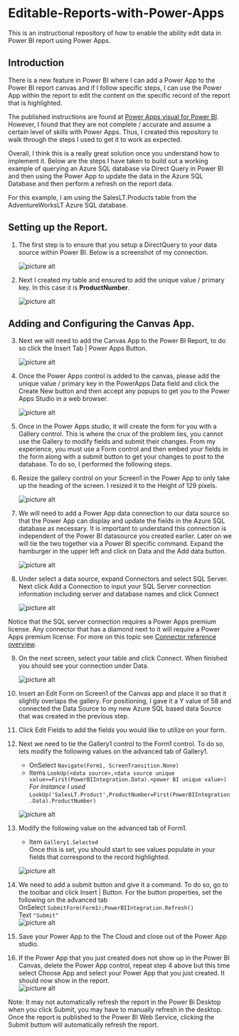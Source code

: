 # Editable-Reports-with-Power-Apps
This is an instructional repository of how to enable the ability edit data in Power BI report using Power Apps.  

## Introduction
There is a new feature in Power BI where I can add a Power App to the Power BI report canvas and if I follow specific steps, I can use the Power App within the report to edit the content on the specific record of the report that is highlighted. 

The published instructions are found at [Power Apps visual for Power BI](https://docs.microsoft.com/en-us/power-apps/maker/canvas-apps/powerapps-custom-visual).   However, I found that they are not complete / accurate and assume a certain level of skills with Power Apps.  Thus, I created this repository to walk through the steps I used to get it to work as expected.

Overall, I think this is a really great solution once you understand how to implement it.  Below are the steps I have taken to build out a working example of querying an Azure SQL database via Direct Query in Power BI and then using the Power App to update the data in the Azure SQL Database and then perform a refresh on the report data.

For this example, I am using the SalesLT.Products table from the AdventureWorksLT Azure SQL database.

## Setting up the Report.

1. The first step is to ensure that you setup a DirectQuery to your data source within Power BI. Below is a screenshot of my connection.

    ![picture alt](/images/Direct%20Query%20Connection.gif)

2. Next I created my table and ensured to add the unique value / primary key.  In this case it is <b>ProductNumber</b>.

    ![picture alt](/images/Power%20BI%20Table.gif)

## Adding and Configuring the Canvas App.

3. Next we will need to add the Canvas App to the Power BI Report, to do so click the Insert Tab | Power Apps Button.

    ![picture alt](/images/Insert%20Power%20Apps.gif)

4. Once the Power Apps control is added to the canvas, please add the unique value / primary key in the PowerApps Data field and click the Create New button and then  accept any popups to get you to the Power Apps Studio in a web browser.

    ![picture alt](/images/PowerApps%20Data%20Value.gif)

5. Once in the Power Apps studio, it will create the form for you with a Gallery control. This is where the crux of the problem lies, you cannot use the Gallery to modify fields and submit their changes.  From my experience, you must use a Form control and then embed your fields in the form along with a submit button to get your changes to post to the database.  To do so, I performed the following steps.

6. Resize the gallery control on your Screen1 in the Power App to only take up the heading of the screen.  I resized it to the Height of 129 pixels.  

    ![picture alt](/images/Gallery%20Heaight.gif)

7. We will need to add a Power App data connection to our data source so that the Power App can display and update the fields in the Azure SQL database as necessary.  It is important to understand this connection is independent of the Power BI datasource you created earlier.   Later on we will tie the two together via a Power BI specific command.  Expand the hamburger in the upper left and click on Data and the Add data button.

    ![picture alt](/images/Power%20Apps%20Add%20Data.gif)

8.  Under select a data source, expand Connectors and select SQL Server.  Next click Add a Connection to input your SQL Server connection information including server and database names and click Connect 

    ![picture alt](/images/Choose%20a%20dataset.gif)

Notice that the SQL server connection requires a Power Apps premium license.  Any connector that has a diamond next to it will require a Power Apps premium license.  For more on this topic see [Connector reference overview](https://docs.microsoft.com/en-us/connectors/connector-reference/).

9. On the next screen, select your table and click Connect.  When finished you should see your connection under Data.

    ![picture alt](/images/New%20Data%20Connection.gif)

10. Insert an Edit Form on Screen1 of the Canvas app and place it so that it slightly overlaps the gallery.  For positioning, I gave it a Y value of 58 and connected the Data Source to my new Azure SQL based data Source that was created in the previous step.

11. Click Edit Fields to add the fields you would like to utilize on your form.

12. Next we need to tie the Gallery1 control to the Form1 control.  To do so, lets modify the following values on the advanced tab of Gallery1. <br>
    - OnSelect  `Navigate(Form1, ScreenTransition.None)` <br>
    - Items  `LookUp(<data source>,<data source unique value>=First(PowerBIIntegration.Data).<power BI unique value>)`<br>
    <i>For instance I used</i> `LookUp('SalesLT.Product',ProductNumber=First(PowerBIIntegration.Data).ProductNumber)`<br>

    ![picture alt](/images/Gallery%20Advanced%20Values.gif)

13. Modify the following value on the advanced tab of Form1.  <br>
    - Item  `Gallery1.Selected` <br>
    Once this is set, you should start to see values populate in your fields that correspond to the record highlighted.<br>

    ![picture alt](/images/Form%20Advanced%20Values.gif)

14. We need to add a submit button and give it a command.  To do so, go to the toolbar and click Insert | Button.  For the button properties, set the following on the advanced tab <br>
    OnSelect  `SubmitForm(Form1);PowerBIIntegration.Refresh()` <br>
    Text  `"Submit"`  <br>
    ![picture alt](/images/Submit%20Button.gif)

15.  Save your Power App to the The Cloud and close out of the Power App studio.

16.  If the Power App that you just created does not show up in the Power BI Canvas, delete the Power App control, repeat step 4 above but this time select Choose App and select your Power App that you just created.  It should now show in the report.  
    ![picture alt](/images/Finished%20Report.gif)

Note: It may not automatically refresh the report in the Power Bi Desktop when you click Submit, you may have to manually refresh in the desktop.  Once the report is published to the Power BI Web Service, clicking the Submit buttom will automatically refresh the report.
















